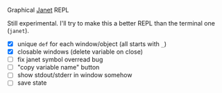 Graphical [Janet](https://janet-lang.org/) REPL

Still experimental. I'll try to make this a better REPL than the terminal one (`janet`).

- [x] unique `def` for each window/object (all starts with `_`)
- [x] closable windows (delete variable on close)
- [ ] fix janet symbol overread bug
- [ ] "copy variable name" button
- [ ] show stdout/stderr in window somehow
- [ ] save state
